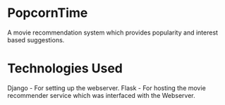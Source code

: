 # PopcornTime
A movie recommendation system which provides popularity and interest based suggestions.

# Technologies Used
Django - For setting up the webserver.
Flask - For hosting the movie recommender service which was interfaced with the Webserver.
